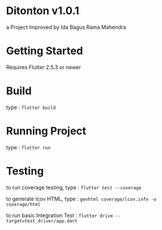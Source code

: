 # Ditonton v1.0.1

a Project Improved by Ida Bagus Rama Mahendra

# Getting Started
Requires Flutter 2.5.3 or newer

# Build
type :
`flutter build`

# Running Project
type :
`flutter run`

# Testing
to run coverage testing, type :
`flutter test --coverage`

to generate lcov HTML, type :
`genhtml coverage/lcov.info -o coverage/html`

to run basic Integration Test :
`flutter drive --target=test_driver/app.dart` 